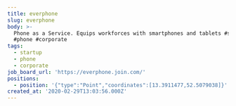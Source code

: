 ```yaml
---
title: everphone
slug: everphone
body: >-
  Phone as a Service. Equips workforces with smartphones and tablets #startup
  #phone #corporate
tags:
  - startup
  - phone
  - corporate
job_board_url: 'https://everphone.join.com/'
positions:
  - position: '{"type":"Point","coordinates":[13.3911477,52.5079038]}'
created_at: '2020-02-29T13:03:56.000Z'
---
```


